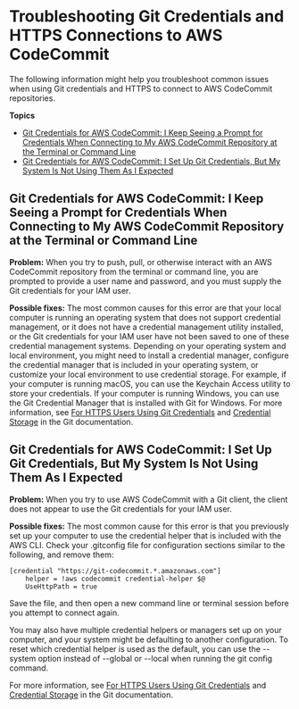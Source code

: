 # Troubleshooting Git Credentials and HTTPS Connections to AWS CodeCommit<a name="troubleshooting-gc"></a>

The following information might help you troubleshoot common issues when using Git credentials and HTTPS to connect to AWS CodeCommit repositories\.

**Topics**
+ [Git Credentials for AWS CodeCommit: I Keep Seeing a Prompt for Credentials When Connecting to My AWS CodeCommit Repository at the Terminal or Command Line](#troubleshooting-gc1)
+ [Git Credentials for AWS CodeCommit: I Set Up Git Credentials, But My System Is Not Using Them As I Expected](#troubleshooting-gc2)

## Git Credentials for AWS CodeCommit: I Keep Seeing a Prompt for Credentials When Connecting to My AWS CodeCommit Repository at the Terminal or Command Line<a name="troubleshooting-gc1"></a>

**Problem:** When you try to push, pull, or otherwise interact with an AWS CodeCommit repository from the terminal or command line, you are prompted to provide a user name and password, and you must supply the Git credentials for your IAM user\.

**Possible fixes:** The most common causes for this error are that your local computer is running an operating system that does not support credential management, or it does not have a credential management utility installed, or the Git credentials for your IAM user have not been saved to one of these credential management systems\. Depending on your operating system and local environment, you might need to install a credential manager, configure the credential manager that is included in your operating system, or customize your local environment to use credential storage\. For example, if your computer is running macOS, you can use the Keychain Access utility to store your credentials\. If your computer is running Windows, you can use the Git Credential Manager that is installed with Git for Windows\. For more information, see [For HTTPS Users Using Git Credentials](setting-up-gc.md) and [Credential Storage](https://git-scm.com/book/en/v2/Git-Tools-Credential-Storage) in the Git documentation\. 

## Git Credentials for AWS CodeCommit: I Set Up Git Credentials, But My System Is Not Using Them As I Expected<a name="troubleshooting-gc2"></a>

**Problem:** When you try to use AWS CodeCommit with a Git client, the client does not appear to use the Git credentials for your IAM user\.

**Possible fixes:** The most common cause for this error is that you previously set up your computer to use the credential helper that is included with the AWS CLI\. Check your \.gitconfig file for configuration sections similar to the following, and remove them: 

```
[credential "https://git-codecommit.*.amazonaws.com"]
    helper = !aws codecommit credential-helper $@ 
    UseHttpPath = true
```

Save the file, and then open a new command line or terminal session before you attempt to connect again\.

You may also have multiple credential helpers or managers set up on your computer, and your system might be defaulting to another configuration\. To reset which credential helper is used as the default, you can use the \-\-system option instead of \-\-global or \-\-local when running the git config command\.

For more information, see [For HTTPS Users Using Git Credentials](setting-up-gc.md) and [Credential Storage](https://git-scm.com/book/en/v2/Git-Tools-Credential-Storage) in the Git documentation\. 